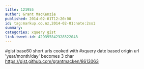 ```yaml
---
title: 121955
author: Grant MacKenzie
published: 2014-02-01T12:20:00
id: tag:markup.co.nz,2014-02-01:note:2ss1
summary:
categories: xquery gist
link-tweet-id: 429395842328322048
---
```


#gist base60 short urls cooked with #xquery
date based origin url 'year/month/day' becomes 3 char
https://gist.github.com/grantmacken/8613063
